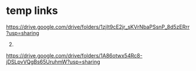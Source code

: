 # temp links

https://drive.google.com/drive/folders/1zjIt9cE2jr_sKVrNbaPSsnP_8d5zERrr?usp=sharing


2)


https://drive.google.com/drive/folders/1A86otwx54Rc8-jDSLpvVQgBs65UruhmW?usp=sharing
